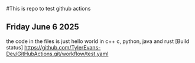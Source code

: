 #This is repo to test github actions
## Friday June 6 2025
the code in the files is just hello world in c++ c, python, java and rust
[Build status] https://github.com/TylerEvans-Dev/GitHubActions.git/workflow/test.yaml
